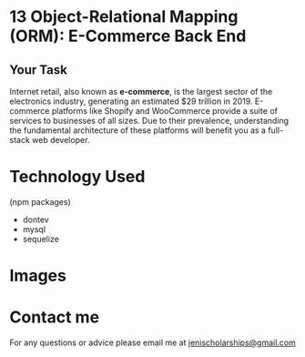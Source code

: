 # 13 Object-Relational Mapping (ORM): E-Commerce Back End

## Your Task

Internet retail, also known as **e-commerce**, is the largest sector of the electronics industry, generating an estimated $29 trillion in 2019. E-commerce platforms like Shopify and WooCommerce provide a suite of services to businesses of all sizes. Due to their prevalence, understanding the fundamental architecture of these platforms will benefit you as a full-stack web developer.

# Technology Used
(npm packages)
* dontev
* mysql
* sequelize

# Images 


# Contact me
For any questions or advice please email me at jenischolarships@gmail.com

